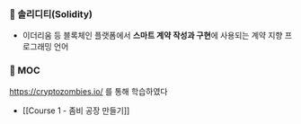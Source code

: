 ### 📌 솔리디티(Solidity)
+ 이더리움 등 블록체인 플랫폼에서 **스마트 계약 작성과 구현**에 사용되는 계약 지향 프로그래밍 언어

### 📌 MOC
https://cryptozombies.io/ 를 통해 학습하였다

+ [[Course 1 - 좀비 공장 만들기]]
